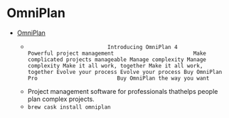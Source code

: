 # OmniPlan
- [OmniPlan](https://www.omnigroup.com/omniplan/)
  -                              Introducing OmniPlan 4                                                     Powerful project management                         Make complicated projects manageable Manage complexity Manage complexity Make it all work, together Make it all work, together Evolve your process Evolve your process Buy OmniPlan Pro                         Buy OmniPlan the way you want                        
  - Project management software for professionals thathelps people plan complex projects.
  - `brew cask install omniplan`
